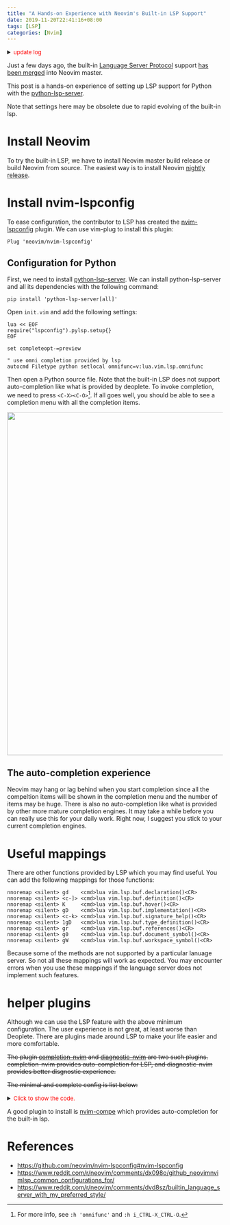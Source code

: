 ```yaml
---
title: "A Hands-on Experience with Neovim's Built-in LSP Support"
date: 2019-11-20T22:41:16+08:00
tags: [LSP]
categories: [Nvim]
---
```


<details>
<summary><font size="2" color="red">update log</font></summary>

+ <font color="blue">2021-07-15: use pylsp instead of pyls since pyls is obsolete.</font>
+ <font color="blue">2021-04-08: update post based on latest version of Neovim-lsp.</font>
+ <font color="blue">2020-09-14: update lsp config to reflect the latest changes and add more plugins.</font>

</details>

Just a few days ago, the built-in [Language Server Protocol](https://microsoft.github.io/language-server-protocol/)
support [has been merged](https://github.com/neovim/neovim/pull/11336) into Neovim master.

This post is a hands-on experience of setting up LSP support for Python with
the [python-lsp-server](https://github.com/python-lsp/python-lsp-server).

Note that settings here may be obsolete due to rapid evolving of the built-in lsp.

<!--more-->

# Install Neovim

To try the built-in LSP, we have to install Neovim master build release or build
Neovim from source. The easiest way is to install Neovim [nightly release](https://github.com/neovim/neovim/releases/tag/nightly).

# Install nvim-lspconfig

To ease configuration, the contributor to LSP has created the [nvim-lspconfig](https://github.com/neovim/nvim-lspconfig)
plugin. We can use vim-plug to install this plugin:

```vim
Plug 'neovim/nvim-lspconfig'
```

## Configuration for Python

First, we need to install [python-lsp-server](https://github.com/python-lsp/python-lsp-server). We can install
python-lsp-server and all its dependencies with the following command:

```vim
pip install 'python-lsp-server[all]'
```

Open `init.vim` and add the following settings:

```vim
lua << EOF
require("lspconfig").pylsp.setup{}
EOF

set completeopt-=preview

" use omni completion provided by lsp
autocmd Filetype python setlocal omnifunc=v:lua.vim.lsp.omnifunc
```

Then open a Python source file. Note that the built-in LSP does not support
auto-completion like what is provided by deoplete. To invoke completion, we
need to press `<C-X><C-O>`[^1]. If all goes well, you should be able to see a
completion menu with all the completion items.

<p align="center">
<img src="https://blog-resource-1257868508.file.myqcloud.com/20200914230930.jpg" width="800">
</p>

## The auto-completion experience ##

Neovim may hang or lag behind when you start completion since all the
compeltion items will be shown in the completion menu and the number of items
may be huge. There is also no auto-completion like what is provided by other
more mature completion engines. It may take a while before you can really use
this for your daily work. Right now, I suggest you stick to your current
completion engines.

# Useful mappings #

There are other functions provided by LSP which you may find useful. You can
add the following mappings for those functions:

```vim
nnoremap <silent> gd    <cmd>lua vim.lsp.buf.declaration()<CR>
nnoremap <silent> <c-]> <cmd>lua vim.lsp.buf.definition()<CR>
nnoremap <silent> K     <cmd>lua vim.lsp.buf.hover()<CR>
nnoremap <silent> gD    <cmd>lua vim.lsp.buf.implementation()<CR>
nnoremap <silent> <c-k> <cmd>lua vim.lsp.buf.signature_help()<CR>
nnoremap <silent> 1gD   <cmd>lua vim.lsp.buf.type_definition()<CR>
nnoremap <silent> gr    <cmd>lua vim.lsp.buf.references()<CR>
nnoremap <silent> g0    <cmd>lua vim.lsp.buf.document_symbol()<CR>
nnoremap <silent> gW    <cmd>lua vim.lsp.buf.workspace_symbol()<CR>
```

Because some of the methods are not supported by a particular lanuage server.
So not all these mappings will work as expected. You may encounter errors when
you use these mappings if the language server does not implement such features.

# helper plugins

Although we can use the LSP feature with the above minimum configuration. The
user experience is not great, at least worse than Deoplete. There are plugins
made around LSP to make your life easier and more comfortable.

<del>The plugin [completion-nvim](https://github.com/nvim-lua/completion-nvim) and
[diagnostic-nvim](https://github.com/nvim-lua/diagnostic-nvim) are two such
plugins. completion-nvim provides auto-completion for LSP, and diagnostic-nvim
provides better disgnostic experience.</del>

<del>The minimal and complete config is list below:</del>

<details>
<summary><font size="2" color="red">Click to show the code.</font></summary>

```vim
" Note we need to install these plugins using PlugInstall command before using them.
call plug#begin('~/.local/share/nvim/plugged')
Plug 'neovim/nvim-lsp'
Plug 'nvim-lua/completion-nvim'
Plug 'nvim-lua/diagnostic-nvim'
Plug 'lifepillar/vim-gruvbox8'
call plug#end()

lua << EOF
require'nvim_lsp'.pyls.setup{}
EOF

set completeopt-=preview

" use omni completion provided by lsp
autocmd Filetype python setlocal omnifunc=v:lua.vim.lsp.omnifunc

" some shortcuts
nnoremap <silent> gd    <cmd>lua vim.lsp.buf.declaration()<CR>
nnoremap <silent> <c-]> <cmd>lua vim.lsp.buf.definition()<CR>
nnoremap <silent> K     <cmd>lua vim.lsp.buf.hover()<CR>
nnoremap <silent> gD    <cmd>lua vim.lsp.buf.implementation()<CR>
nnoremap <silent> <c-k> <cmd>lua vim.lsp.buf.signature_help()<CR>
nnoremap <silent> 1gD   <cmd>lua vim.lsp.buf.type_definition()<CR>
nnoremap <silent> gr    <cmd>lua vim.lsp.buf.references()<CR>
nnoremap <silent> g0    <cmd>lua vim.lsp.buf.document_symbol()<CR>
nnoremap <silent> gW    <cmd>lua vim.lsp.buf.workspace_symbol()<CR>

set completeopt=menuone,noinsert,noselect

lua << EOF
local on_attach_vim = function(client)
  require'completion'.on_attach(client)
  require'diagnostic'.on_attach(client)
end
require'nvim_lsp'.pyls.setup{on_attach=on_attach_vim}
EOF

let g:diagnostic_enable_virtual_text = 1
let g:diagnostic_enable_underline = 0
let g:diagnostic_auto_popup_while_jump = 1
let g:diagnostic_insert_delay = 1

colorscheme gruvbox8_hard
```
</details>

A good plugin to install is [nvim-compe](https://github.com/hrsh7th/nvim-compe) which provides auto-completion for the built-in lsp.

# References #

+ https://github.com/neovim/nvim-lspconfig#nvim-lspconfig
+ https://www.reddit.com/r/neovim/comments/dx098o/github_neovimnvimlsp_common_configurations_for/
+ https://www.reddit.com/r/neovim/comments/dvd8sz/builtin_language_server_with_my_preferred_style/

[^1]: For more info, see `:h 'omnifunc'` and `:h i_CTRL-X_CTRL-O`.
